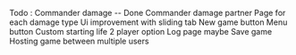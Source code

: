 Todo :
Commander damage -- Done
Commander damage partner
Page for each damage type
Ui improvement with sliding tab
New game button 
Menu button 
Custom starting life
2 player option 
Log page maybe 
Save game
Hosting game between multiple users
